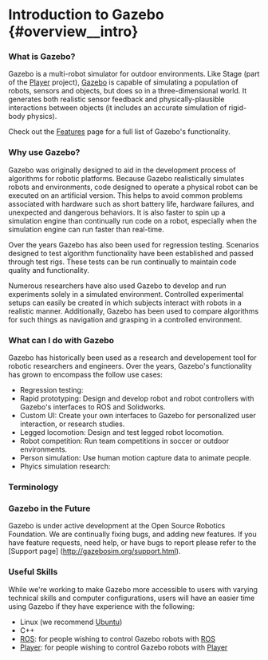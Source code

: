 Introduction to Gazebo {#overview__intro}
==


### What is Gazebo?

Gazebo is a multi-robot simulator for outdoor environments. Like Stage (part
of the [Player](http://playerstage.sourceforge.net) project), [Gazebo](http://gazebosim.org) is capable of simulating a population of
robots, sensors and objects, but does so in a three-dimensional world. It
generates both realistic sensor feedback and physically-plausible
interactions between objects (it includes an accurate simulation of
rigid-body physics).

Check out the [Features](overview__features.html) page for a full list of
Gazebo's functionality.

### Why use Gazebo?

Gazebo was originally designed to aid in the development process of
algorithms for robotic platforms. Because Gazebo realistically simulates
robots and environments, code designed to operate a physical robot can be
executed on an artificial version. This helps to avoid common problems
associated with hardware such as short battery life, hardware failures, and
unexpected and dangerous behaviors. It is also faster to spin up
a simulation engine than continually run code on a robot, especially when
the simulation engine can run faster than real-time.

Over the years Gazebo has also been used for regression testing. Scenarios
designed to test algorithm functionality have been established and passed
through test rigs. These tests can be run continually to maintain code
quality and functionality. 

Numerous researchers have also used Gazebo to develop and run experiments
solely in a simulated environment. Controlled experimental setups can easily
be created in which subjects interact with robots in a realistic manner.
Additionally, Gazebo has been used to compare algorithms for such things as
navigation and grasping in a controlled environment. 

### What can I do with Gazebo

Gazebo has historically been used as a research and developement tool for robotic researchers and engineers. Over the years, Gazebo's functionality has grown to encompass the follow use cases:

 * Regression testing: 
 * Rapid prototyping: Design and develop robot and robot controllers with Gazebo's interfaces to ROS and Solidworks.
 * Custom UI: Create your own interfaces to Gazebo for personalized user interaction, or research studies.
 * Legged locomotion: Design and test legged robot locomotion.
 * Robot competition: Run team competitions in soccer or outdoor environments.
 * Person simulation: Use human motion capture data to animate people.
 * Phyics simulation research:


### Terminology

### Gazebo in the Future

Gazebo is under active development at the Open Source Robotics Foundation.
We are continually fixing bugs, and adding new features. If you have feature
requests, need help, or have bugs to report please refer to the [Support
page] (http://gazebosim.org/support.html).

### Useful Skills

While we're working to make Gazebo more accessible to users with varying
technical skills and computer configurations, users will have an easier time
using Gazebo if they have experience with the following:

 * Linux (we recommend [Ubuntu](http://ubuntu.com))
 * C++
 * [ROS](http://ros.org): for people wishing to control Gazebo robots with [ROS](http://ros.org)
 * [Player](http://playerstage.sourceforge.net): for people wishing to control Gazebo robots with [Player](http://playerstage.sourceforge.net)

